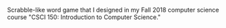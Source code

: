 Scrabble-like word game that I designed in my Fall 2018 computer science course 
"CSCI 150: Introduction to Computer Science."
